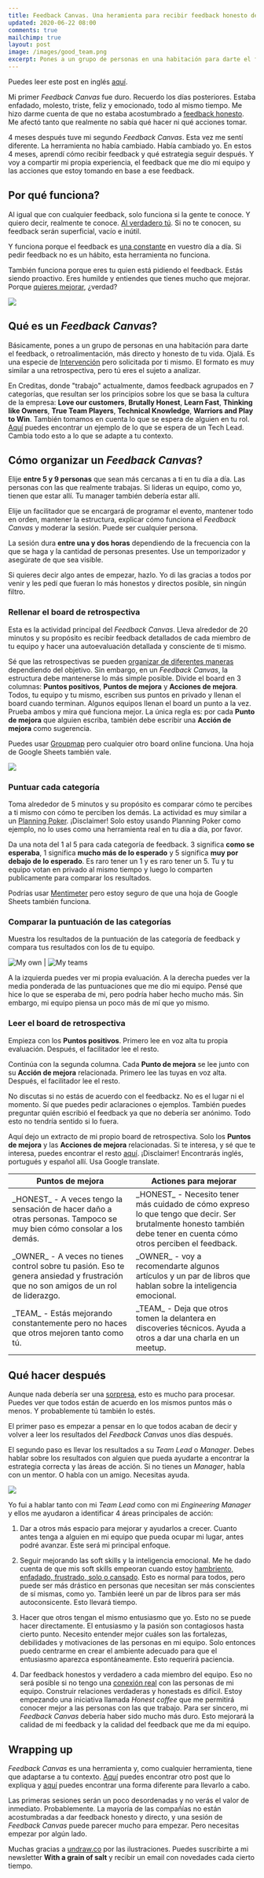 ```yaml
---
title: Feedback Canvas. Una heramienta para recibir feedback honesto de tu equipo
updated: 2020-06-22 08:00
comments: true
mailchimp: true
layout: post
image: /images/good_team.png
excerpt: Pones a un grupo de personas en una habitación para darte el feedback más directo y honesto de tu vida. Como una retrospectiva, pero sobre ti mismo.
---
```


Puedes leer este post en inglés [aquí](/feedback-canvas).

Mi primer _Feedback Canvas_ fue duro. Recuerdo los días posteriores. Estaba enfadado, molesto, triste, feliz y emocionado, todo al mismo tiempo. Me hizo darme cuenta de que no estaba acostumbrado a [feedback honesto](https://www.youtube.com/watch?v=X0xS5VNM2x0). Me afectó tanto que realmente no sabía qué hacer ni qué acciones tomar.

4 meses después tuve mi segundo _Feedback Canvas_. Esta vez me sentí diferente. La herramienta no había cambiado. Había cambiado yo. En estos 4 meses, aprendí cómo recibir feedback y qué estrategia seguir después. Y voy a compartir mi propia experiencia, el feedback que me dio mi equipo y las acciones que estoy tomando en base a ese feedback.

## Por qué funciona?

Al igual que con cualquier feedback, solo funciona si la gente te conoce. Y quiero decir, realmente te conoce. [Al verdadero tú](https://youtu.be/qg0_FinB6EE). Si no te conocen, su feedback serán superficial, vacío e inútil.

Y funciona porque el feedback es [una constante](https://www.youtube.com/watch?v=iUaHMOWRYpI) en vuestro día a día. Si pedir feedback no es un hábito, esta herramienta no funciona.

También funciona porque eres tu quien está pidiendo el feedback. Estás siendo proactivo. Eres humilde y entiendes que tienes mucho que mejorar. Porque [quieres mejorar](https://www.youtube.com/watch?v=0iGYp3vTabU), ¿verdad?

![](/images/good_team.png)

## Qué es un _Feedback Canvas_?

Básicamente, pones a un grupo de personas en una habitación para darte el feedback, o retroalimentación, más directo y honesto de tu vida. Ojalá. Es una especie de [Intervención](https://www.youtube.com/watch?v=sNAbnnHKZFE) pero solicitada por ti mismo. El formato es muy similar a una retrospectiva, pero tú eres el sujeto a analizar.

En Creditas, donde "trabajo" actualmente, damos feedback agrupados en 7 categorías, que resultan ser los principios sobre los que se basa la cultura de la empresa: **Love our customers**, **Brutally Honest**, **Learn Fast**, **Thinking like Owners**, **True Team Players**, **Technical Knowledge**, **Warriors and Play to Win**. También tomamos en cuenta lo que se espera de alguien en tu rol. [Aquí](https://www.patkua.com/blog/the-definition-of-a-tech-lead/) puedes encontrar un ejemplo de lo que se espera de un Tech Lead. Cambia todo esto a lo que se adapte a tu contexto.

## Cómo organizar un _Feedback Canvas_?

Elije **entre 5 y 9 personas** que sean más cercanas a ti en tu día a día. Las personas con las que realmente trabajas. Si lideras un equipo, como yo, tienen que estar allí. Tu manager también debería estar allí.

Elije un facilitador que se encargará de programar el evento, mantener todo en orden, mantener la estructura, explicar cómo funciona el _Feedback Canvas_ y moderar la sesión. Puede ser cualquier persona.

La sesión dura **entre una y dos horas** dependiendo de la frecuencia con la que se haga y la cantidad de personas presentes. Use un temporizador y asegúrate de que sea visible.

Si quieres decir algo antes de empezar, hazlo. Yo di las gracias a todos por venir y les pedí que fueran lo más honestos y directos posible, sin ningún filtro.

### Rellenar el board de retrospectiva

Esta es la actividad principal del _Feedback Canvas_. Lleva alrededor de 20 minutos y su propósito es recibir feedback detallados de cada miembro de tu equipo y hacer una autoevaluación detallada y consciente de ti mismo.

Sé que las retrospectivas se pueden [organizar de diferentes maneras](https://www.funretrospectives.com/) dependiendo del objetivo. Sin embargo, en un _Feedback Canvas_, la estructura debe mantenerse lo más simple posible. Divide el board en 3 columnas: **Puntos positivos**, **Puntos de mejora** y **Acciones de mejora**. Todos, tu equipo y tu mismo, escriben sus puntos en privado y llenan el board cuando terminan. Algunos equipos llenan el board un punto a la vez. Prueba ambos y mira qué funciona mejor. La única regla es: por cada **Punto de mejora** que alguien escriba, también debe escribir una **Acción de mejora** como sugerencia.

Puedes usar [Groupmap](https://www.groupmap.com/) pero cualquier otro board online funciona. Una hoja de Google Sheets también vale.

![](/images/scrum_board.png)

### Puntuar cada categoría

Toma alrededor de 5 minutos y su propósito es comparar cómo te percibes a ti mismo con cómo te perciben los demás. La actividad es muy similar a un [Planning Poker](https://es.wikipedia.org/wiki/Planning_poker). ¡Disclaimer! Solo estoy usando Planning Poker como ejemplo, no lo uses como una herramienta real en tu día a día, por favor.

Da una nota del 1 al 5 para cada categoría de feedback. 3 significa **como se esperaba**, 1 significa **mucho más de lo esperado** y 5 significa **muy por debajo de lo esperado**. Es raro tener un 1 y es raro tener un 5. Tu y tu equipo votan en privado al mismo tiempo y luego lo comparten publicamente para comparar los resultados.

Podrías usar [Mentimeter](https://www.mentimeter.com/) pero estoy seguro de que una hoja de Google Sheets también funciona.

### Comparar la puntuación de las categorías

Muestra los resultados de la puntuación de las categoría de feedback y compara tus resultados con los de tu equipo.

![My own](/images/feedback_canvas_mentimenter_myself.png) | ![My teams](/images/feedback_canvas_mentimenter_team.png)

A la izquierda puedes ver mi propia evaluación. A la derecha puedes ver la media ponderada de las puntuaciones que me dio mi equipo. Pensé que hice lo que se esperaba de mi, pero podría haber hecho mucho más. Sin embargo, mi equipo piensa un poco más de mí que yo mismo.

### Leer el board de retrospectiva

Empieza con los **Puntos positivos**. Primero lee en voz alta tu propia evaluación. Después, el facilitador lee el resto.

Continúa con la segunda columna. Cada **Punto de mejora** se lee junto con su **Acción de mejora** relacionada. Primero lee las tuyas en voz alta. Después, el facilitador lee el resto.

No discutas si no estás de acuerdo con el feedbackz. No es el lugar ni el momento. Sí que puedes pedir aclaraciones o ejemplos. También puedes preguntar quién escribió el feedback ya que no debería ser anónimo. Todo esto no tendría sentido si lo fuera.

Aquí dejo un extracto de mi propio board de retrospectiva. Solo los **Puntos de mejora** y las **Acciones de mejora** relacionadas. Si te interesa, y sé que te interesa, puedes encontrar el resto [aquí](/images/feedback_canvas_retrospective_board.jpeg). ¡Disclaimer! Encontrarás inglés, portugués y español allí. Usa Google translate.

<!-- Board de retrospectiva -->
<table>
  <colgroup>
    <col width="50%" />
    <col width="50%" />
  </colgroup>
  <thead>
    <tr class="header">
      <th>Puntos de mejora</th>
      <th>Actiones para mejorar</th>
    </tr>
  </thead>
  <tbody>
    <tr>
      <td markdown="span">
        _HONEST_ - A veces tengo la sensación de hacer daño a otras personas.
        Tampoco se muy bien cómo consolar a los demás.
      </td>
      <td markdown="span">
        _HONEST_ - Necesito tener más cuidado de cómo expreso lo que tengo que
        decir. Ser brutalmente honesto también debe tener en cuenta cómo otros
        perciben el feedback.
      </td>
    </tr>
    <tr>
      <td markdown="span">
        _OWNER_ - A veces no tienes control sobre tu pasión. Eso te genera
        ansiedad y frustración que no son amigos de un rol de liderazgo.
      </td>
      <td markdown="span">
        _OWNER_ - voy a recomendarte algunos artículos y un par de libros que
        hablan sobre la inteligencia emocional.
      </td>
    </tr>
    <tr>
      <td markdown="span">
        _TEAM_ - Estás mejorando constantemente pero no haces que otros mejoren
        tanto como tú.
      </td>
      <td markdown="span">
        _TEAM_ - Deja que otros tomen la delantera en discoveries técnicos.
        Ayuda a otros a dar una charla en un meetup.
      </td>
    </tr>
  </tbody>
</table>
<!-- -->

## Qué hacer después

Aunque nada debería ser una [sorpresa](https://www.youtube.com/watch?v=u5CVsCnxyXg), esto es mucho para procesar. Puedes ver que todos están de acuerdo en los mismos puntos más o menos. Y probablemente tú también lo estés.

El primer paso es empezar a pensar en lo que todos acaban de decir y volver a leer los resultados del _Feedback Canvas_ unos días después.

El segundo paso es llevar los resultados a su _Team Lead_ o _Manager_. Debes hablar sobre los resultados con alguien que pueda ayudarte a encontrar la estrategia correcta y las áreas de acción. Si no tienes un _Manager_, habla con un mentor. O habla con un amigo. Necesitas ayuda.

![](/images/conversation.png)

Yo fui a hablar tanto con mi _Team Lead_ como con mi _Engineering Manager_ y ellos me ayudaron a identificar 4 áreas principales de acción:

1. Dar a otros más espacio para mejorar y ayudarlos a crecer. Cuanto antes tenga a alguien en mi equipo que pueda ocupar mi lugar, antes podré avanzar. Este será mi principal enfoque.

2. Seguir mejorando las soft skills y la inteligencia emocional. Me he dado cuenta de que mis soft skills empeoran cuando estoy [hambriento, enfadado, frustrado, solo o cansado](https://bradfordhealth.com/halt-hunger-anger-loneliness-tiredness/). Esto es normal para todos, pero puede ser más drástico en personas que necesitan ser más conscientes de sí mismas, como yo. También leeré un par de libros para ser más autoconsicente. Esto llevará tiempo.

3. Hacer que otros tengan el mismo entusiasmo que yo. Esto no se puede hacer directamente. El entusiasmo y la pasión son contagiosos hasta cierto punto. Necesito entender mejor cuáles son las fortalezas, debilidades y motivaciones de las personas en mi equipo. Solo entonces puedo centrarme en crear el ambiente adecuado para que el entusiasmo aparezca espontáneamente. Esto requerirá paciencia.

4. Dar feedback honestos y verdadero a cada miembro del equipo. Eso no será posible si no tengo una [conexión real](https://www.youtube.com/watch?v=01ZCnCXpG4A) con las personas de mi equipo. Construir relaciones verdaderas y honestads es difícil. Estoy empezando una iniciativa llamada _Honest coffee_ que me permitirá conocer mejor a las personas con las que trabajo. Para ser sincero, mi _Feedback Canvas_ debería haber sido mucho más duro. Esto mejorará la calidad de mi feedback y la calidad del feedback que me da mi equipo.

## Wrapping up

_Feedback Canvas_ es una herramienta y, como cualquier herramienta, tiene que adaptarse a tu contexto. [Aquí](https://medium.com/@reinaldocamargo/feedback-canvas-2-0-2f2040aa4a49) puedes encontrar otro post que lo expliqua y [aquí](https://medium.com/@reinaldocamargo/a-feedback-canvas-real-implementation-6fb8e65b0253) puedes encontrar una forma diferente para llevarlo a cabo.

Las primeras sesiones serán un poco desordenadas y no verás el valor de inmediato. Probablemente. La mayoría de las compañías no están acostumbradas a dar feedback honesto y directo, y una sesión de _Feedback Canvas_ puede parecer mucho para empezar. Pero necesitas empezar por algún lado.

Muchas gracias a [undraw.co](https://undraw.co) por las ilustraciones. Puedes suscribirte a mi newsletter **With a grain of salt** y recibir un email con novedades cada cierto tiempo.
